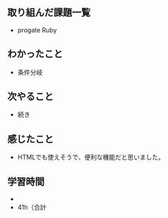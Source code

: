 ## 取り組んだ課題一覧
- progate Ruby
## わかったこと
- 条件分岐
## 次やること
- 続き
## 感じたこと
- HTMLでも使えそうで、便利な機能だと思いました。
## 学習時間
- 
- 41h（合計
